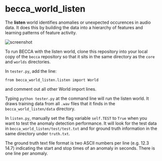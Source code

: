 becca_world_listen
==================

The **listen** world identifies anomalies or unexpected occurences in audio data. It does this by building the data into a hierarchy of features and learning patterns of feature activity. 

![screenshot](brohrer.github.com/becca_world_listen/img/listen_world_screenshot.png)

To run BECCA with the listen world, clone this repository into your local copy of the `becca` repository so that it sits in the same directory as the `core` and `worlds` directories.

In `tester.py`, add the line:
```
from becca_world_listen.listen import World
```
and comment out all other World import lines.

Typing `python tester.py` at the command line will run the listen world. It draws training data from all `.wav` files that it finds in the `becca_world_listen/data` directory. 

In `listen.py`, manually set the flag variable `self.TEST` to `True` when you want to test the anomaly detection performance. It will look for the test data in `becca_world_listen/test/test.txt` and for ground truth information in the same directory under `truth.txt`. 

The ground truth text file format is two ASCII numbers per line (e.g. 12.3 14.7) indicating the start and stop times of an anomaly in seconds. There is one line per anomaly.
